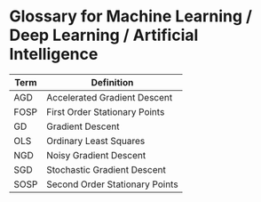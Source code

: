 
# Glossary for Machine Learning / Deep Learning / Artificial Intelligence

|__Term__   | __Definition__ |
|-----------|------------|
AGD         | Accelerated Gradient Descent
FOSP        | First Order Stationary Points 
GD          | Gradient Descent
OLS			| Ordinary Least Squares
NGD         | Noisy Gradient Descent
SGD         | Stochastic Gradient Descent
SOSP        | Second Order Stationary Points 

